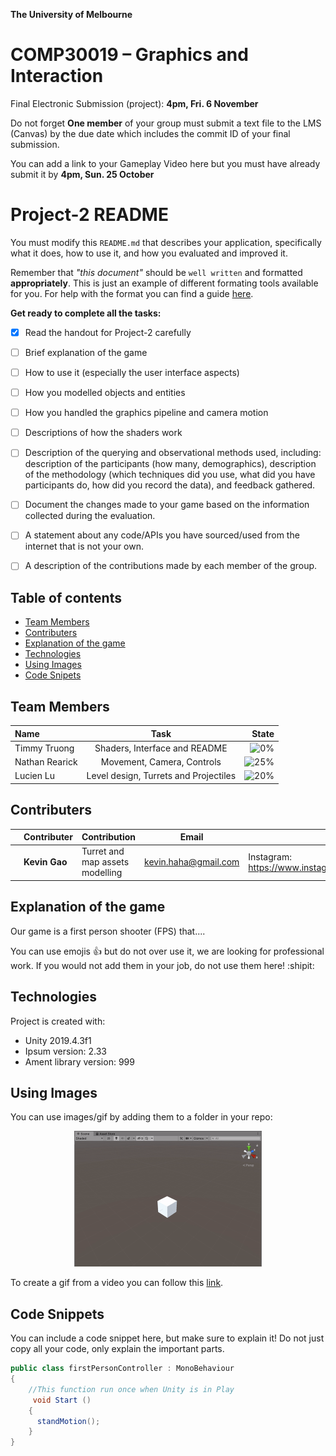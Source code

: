 **The University of Melbourne**
# COMP30019 – Graphics and Interaction

Final Electronic Submission (project): **4pm, Fri. 6 November**

Do not forget **One member** of your group must submit a text file to the LMS (Canvas) by the due date which includes the commit ID of your final submission.

You can add a link to your Gameplay Video here but you must have already submit it by **4pm, Sun. 25 October**

# Project-2 README

You must modify this `README.md` that describes your application, specifically what it does, how to use it, and how you evaluated and improved it.

Remember that _"this document"_ should be `well written` and formatted **appropriately**. This is just an example of different formating tools available for you. For help with the format you can find a guide [here](https://docs.github.com/en/github/writing-on-github).


**Get ready to complete all the tasks:**

- [x] Read the handout for Project-2 carefully

- [ ] Brief explanation of the game

- [ ] How to use it (especially the user interface aspects)

- [ ] How you modelled objects and entities

- [ ] How you handled the graphics pipeline and camera motion

- [ ] Descriptions of how the shaders work

- [ ] Description of the querying and observational methods used, including: description of the participants (how many, demographics), description of the methodology (which techniques did you use, what did you have participants do, how did you record the data), and feedback gathered.

- [ ] Document the changes made to your game based on the information collected during the evaluation.

- [ ] A statement about any code/APIs you have sourced/used from the internet that is not your own.

- [ ] A description of the contributions made by each member of the group.

## Table of contents
* [Team Members](#team-members)
* [Contributers](#contributers)
* [Explanation of the game](#explanation-of-the-game)
* [Technologies](#technologies)
* [Using Images](#using-images)
* [Code Snipets ](#code-snippets)

## Team Members

| Name | Task | State |
| :---         |     :---:      |          ---: |
| Timmy Truong  | Shaders, Interface and README     |![0%](https://progress-bar.dev/0)|
| Nathan Rearick    | Movement, Camera, Controls     |![25%](https://progress-bar.dev/25)|
| Lucien Lu    | Level design, Turrets and Projectiles      |![20%](https://progress-bar.dev/20)|

## Contributers

| | Contributer | Contribution | Email | Other |
|---|---|---|---|---|
| <p align="center"><img src="kevingaoinsta.PNG"  width="300" ></p> | <b>Kevin Gao</b> | Turret and map assets modelling | kevin.haha@gmail.com | Instagram: https://www.instagram.com/keving_win98se/ |
## Explanation of the game
Our game is a first person shooter (FPS) that....

You can use emojis :+1: but do not over use it, we are looking for professional work. If you would not add them in your job, do not use them here! :shipit:

	
## Technologies
Project is created with:
* Unity 2019.4.3f1
* Ipsum version: 2.33
* Ament library version: 999

## Using Images

You can use images/gif by adding them to a folder in your repo:

<p align="center">
  <img src="Gifs/Q1-1.gif"  width="300" >
</p>

To create a gif from a video you can follow this [link](https://ezgif.com/video-to-gif/ezgif-6-55f4b3b086d4.mov).

## Code Snippets 

You can include a code snippet here, but make sure to explain it! 
Do not just copy all your code, only explain the important parts.

```c#
public class firstPersonController : MonoBehaviour
{
    //This function run once when Unity is in Play
     void Start ()
    {
      standMotion();
    }
}
```




